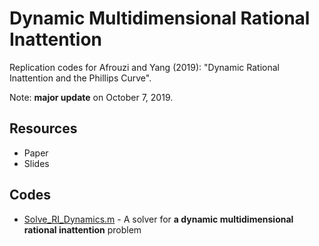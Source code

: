# Dynamic Multidimensional Rational Inattention

Replication codes for Afrouzi and Yang (2019): "Dynamic Rational Inattention and the Phillips Curve".

Note: **major update** on October 7, 2019.

## Resources
* Paper
* Slides

## Codes
* [Solve_RI_Dynamics.m](Solve_RI_Dynamics.m) - A solver for **a dynamic multidimensional rational inattention** problem
